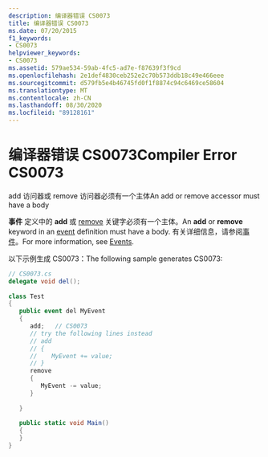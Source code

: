 ```yaml
---
description: 编译器错误 CS0073
title: 编译器错误 CS0073
ms.date: 07/20/2015
f1_keywords:
- CS0073
helpviewer_keywords:
- CS0073
ms.assetid: 579ae534-59ab-4fc5-ad7e-f87639f3f9cd
ms.openlocfilehash: 2e1def4830ceb252e2c70b573ddb18c49e466eee
ms.sourcegitcommit: d579fb5e4b46745fd0f1f8874c94c6469ce58604
ms.translationtype: MT
ms.contentlocale: zh-CN
ms.lasthandoff: 08/30/2020
ms.locfileid: "89128161"
---
```

# <a name="compiler-error-cs0073"></a><span data-ttu-id="062c2-103">编译器错误 CS0073</span><span class="sxs-lookup"><span data-stu-id="062c2-103">Compiler Error CS0073</span></span>
<span data-ttu-id="062c2-104">add 访问器或 remove 访问器必须有一个主体</span><span class="sxs-lookup"><span data-stu-id="062c2-104">An add or remove accessor must have a body</span></span>  
  
 <span data-ttu-id="062c2-105">**事件** 定义中的 **add** 或 [remove](../language-reference/keywords/event.md) 关键字必须有一个主体。</span><span class="sxs-lookup"><span data-stu-id="062c2-105">An **add** or **remove** keyword in an [event](../language-reference/keywords/event.md) definition must have a body.</span></span> <span data-ttu-id="062c2-106">有关详细信息，请参阅[事件](../programming-guide/events/index.md)。</span><span class="sxs-lookup"><span data-stu-id="062c2-106">For more information, see [Events](../programming-guide/events/index.md).</span></span>  
  
 <span data-ttu-id="062c2-107">以下示例生成 CS0073：</span><span class="sxs-lookup"><span data-stu-id="062c2-107">The following sample generates CS0073:</span></span>  
  
```csharp  
// CS0073.cs  
delegate void del();  
  
class Test  
{  
   public event del MyEvent  
   {  
      add;   // CS0073  
      // try the following lines instead  
      // add  
      // {  
      //    MyEvent += value;  
      // }  
      remove  
      {  
         MyEvent -= value;  
      }  
  
   }  
  
   public static void Main()  
   {  
   }  
}  
```

